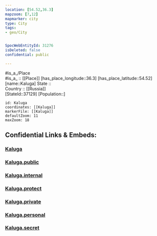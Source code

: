 ```yaml
---
location: [54.52,36.3] 
mapzoom: [7,12] 
mapmarker: city 
type: City
tags:
- geo/City


SpocWebEntityId: 31276
isDeleted: false
confidential: public

---
```

#is_a_/Place  
#is_a_ :: [[Place]] 
[has_place_longitude::36.3] 
[has_place_latitude::54.52] 
[name::Kaluga] 
State ::  
Country :: [[Russia]]  
[StateId::37129] 
[Population::] 



```leaflet
id: Kaluga
coordinates: [[Kaluga]] 
markerFile: [[Kaluga]] 
defaultZoom: 11 
maxZoom: 18
```


## Confidential Links & Embeds: 

### [Kaluga](/_Standards/Earth/Continent/Europe/Europe~East/Russia/Russia~Central/Kaluga_Oblast/City/Kaluga.md) 

### [Kaluga.public](/_public/Earth/Continent/Europe/Europe~East/Russia/Russia~Central/Kaluga_Oblast/City/Kaluga.public.md) 

### [Kaluga.internal](/_internal/Earth/Continent/Europe/Europe~East/Russia/Russia~Central/Kaluga_Oblast/City/Kaluga.internal.md) 

### [Kaluga.protect](/_protect/Earth/Continent/Europe/Europe~East/Russia/Russia~Central/Kaluga_Oblast/City/Kaluga.protect.md) 

### [Kaluga.private](/_private/Earth/Continent/Europe/Europe~East/Russia/Russia~Central/Kaluga_Oblast/City/Kaluga.private.md) 

### [Kaluga.personal](/_personal/Earth/Continent/Europe/Europe~East/Russia/Russia~Central/Kaluga_Oblast/City/Kaluga.personal.md) 

### [Kaluga.secret](/_secret/Earth/Continent/Europe/Europe~East/Russia/Russia~Central/Kaluga_Oblast/City/Kaluga.secret.md)

